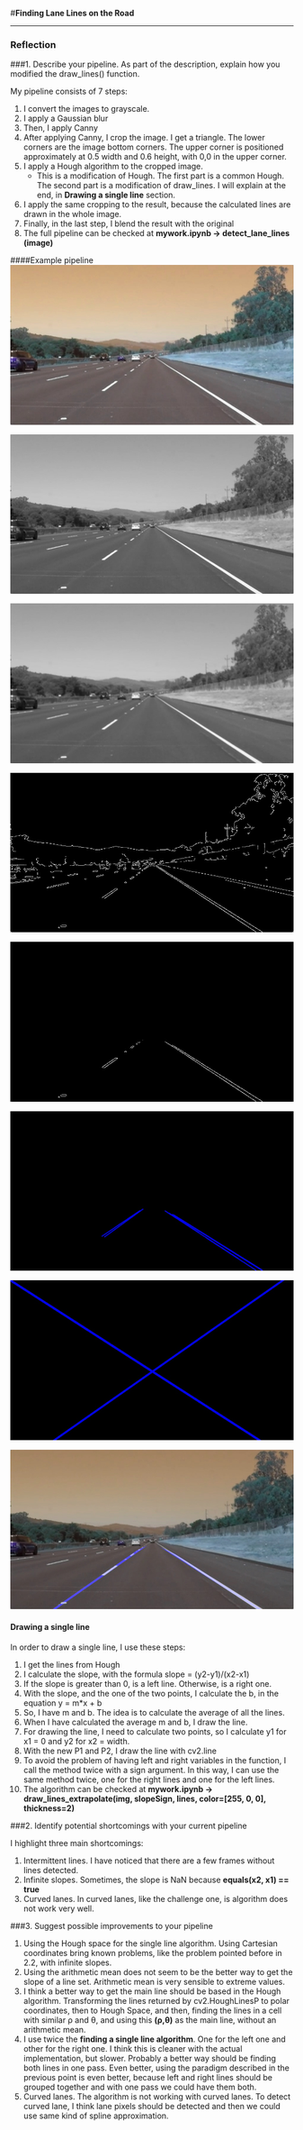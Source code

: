 #**Finding Lane Lines on the Road** 



[//]: # (Image References)

[pipeline1]: ./result_images/Original.jpg "Original"
[pipeline2]: ./result_images/Grayscale.jpg "Grayscale"
[pipeline3]: ./result_images/Gaussian_Blur.jpg "Gaussian Blur"
[pipeline4]: ./result_images/Canny.jpg "Canny"
[pipeline5]: ./result_images/Region_of_interest.jpg "Region"
[pipeline6]: ./result_images/Hough.jpg "Hough"
[pipeline7]: ./result_images/Hough_Extrapolating.jpg "Extrapolating"
[pipeline8]: ./result_images/Result.jpg "Grayscale"

---

### Reflection

###1. Describe your pipeline. As part of the description, explain how you modified the draw_lines() function.

My pipeline consists of 7 steps:

1. I convert the images to grayscale.
2. I apply a Gaussian blur
3. Then, I apply Canny
4. After applying Canny, I crop the image. I get a triangle. The lower corners are the image bottom corners. The upper corner is positioned approximately at 0.5 width and 0.6 height, with 0,0 in the upper corner.
5. I apply a Hough algorithm to the cropped image. 
    - This is a modification of Hough. The first part is a common Hough. The second part is a modification of draw_lines. I will explain at the end, in **Drawing a single line** section.
6. I apply the same cropping to the result, because the calculated lines are drawn in the whole image.
7. Finally, in the last step, I blend the result with the original
8. The full pipeline can be checked at **mywork.ipynb -> detect\_lane\_lines (image)**

####Example pipeline
![alt text][pipeline1]

![alt text][pipeline2]

![alt text][pipeline3]

![alt text][pipeline4]

![alt text][pipeline5]

![alt text][pipeline6]

![alt text][pipeline7]

![alt text][pipeline8]


#### Drawing a single line
In order to draw a single line, I use these steps:

1. I get the lines from Hough
2. I calculate the slope, with the formula slope = (y2-y1)/(x2-x1)
3. If the slope is greater than 0, is a left line. Otherwise, is a right one.
4. With the slope, and the one of the two points, I calculate the b, in the equation y = m*x + b
5. So, I have m and b. The idea is to calculate the average of all the lines.
6. When I have calculated the average m and b, I draw the line. 
7. For drawing the line, I need to calculate two points, so I calculate y1 for x1 = 0 and y2 for x2 = width.
8. With the new P1 and P2, I draw the line with cv2.line
9. To avoid the problem of having left and right variables in the function, I call the method twice with a sign argument. In this way, I can use the same method twice, one for the right lines and one for the left lines.
10. The algorithm can be checked at **mywork.ipynb -> draw\_lines\_extrapolate(img, slopeSign, lines, color=[255, 0, 0], thickness=2)**


###2. Identify potential shortcomings with your current pipeline

I highlight three main shortcomings:

1. Intermittent lines. I have noticed that there are a few frames without lines detected.
2. Infinite slopes. Sometimes, the slope is NaN because **equals(x2, x1) == true**
3. Curved lanes. In curved lanes, like the challenge one, is algorithm does not work very well.


###3. Suggest possible improvements to your pipeline

1. Using the Hough space for the single line algorithm. Using Cartesian coordinates bring known problems, like the problem pointed before in 2.2, with infinite slopes.
2. Using the arithmetic mean does not seem to be the better way to get the slope of a line set. Arithmetic mean is very sensible to extreme values.
3. I think a better way to get the main line should be based in the Hough algorithm. Transforming the lines returned by cv2.HoughLinesP to polar coordinates, then to Hough Space, and then, finding the lines in a cell with similar ρ and θ, and using this **(ρ,θ)** as the main line, without an arithmetic mean.
4. I use twice the **finding a single line algorithm**. One for the left one and other for the right one. I think this is cleaner with the actual implementation, but slower. Probably a better way should be finding both lines in one pass. Even better, using the paradigm described in the previous point is even better, because left and right lines should be grouped together and with one pass we could have them both.
5. Curved lanes. The algorithm is not working with curved lanes. To detect curved lane, I think  lane pixels should be detected and then we could use same kind of spline approximation.

